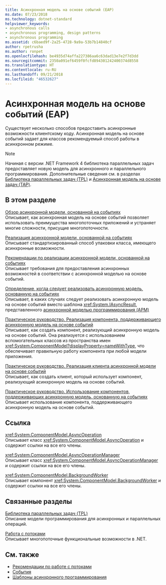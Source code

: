 ```yaml
---
title: Асинхронная модель на основе событий (EAP)
ms.date: 07/23/2018
ms.technology: dotnet-standard
helpviewer_keywords:
- asynchronous calls
- asynchronous programming, design patterns
- asynchronous programming
ms.assetid: c6baed9f-2a25-4728-9a9a-53b7b14840cf
author: rpetrusha
ms.author: ronpet
ms.openlocfilehash: be4935d74affa227386aa6c63dad13e7e2f7d3dd
ms.sourcegitcommit: 2350a091ef6459f0fcfd894301242400374d8558
ms.translationtype: HT
ms.contentlocale: ru-RU
ms.lasthandoff: 09/21/2018
ms.locfileid: "46532627"
---
```

# <a name="event-based-asynchronous-pattern-eap"></a>Асинхронная модель на основе событий (EAP)

Существует несколько способов предоставить асинхронные возможности клиентскому коду. Асинхронная модель на основе событий задает для классов рекомендуемый способ работы в асинхронном режиме.  
  
> [!NOTE]
> Начиная с версии .NET Framework 4 библиотека параллельных задач предоставляет новую модель для асинхронного и параллельного программирования. Дополнительные сведения см. в разделах [Библиотека параллельных задач (TPL)](../parallel-programming/task-parallel-library-tpl.md) и [Асинхронная модель на основе задач (TAP)](task-based-asynchronous-pattern-tap.md).
  
## <a name="in-this-section"></a>В этом разделе

 [Обзор асинхронной модели, основанной на событиях](event-based-asynchronous-pattern-overview.md)  
 Описывает, как асинхронная модель на основе событий позволяет использовать преимущества многопоточных приложений и устраняет многие сложности, присущие многопоточности.  
  
 [Реализация асинхронной модели, основанной на событиях](implementing-the-event-based-asynchronous-pattern.md)  
 Описывает стандартизированный способ упаковки класса, имеющего асинхронные возможности.  
  
 [Рекомендации по реализации асинхронной модели, основанной на событиях](best-practices-for-implementing-the-event-based-asynchronous-pattern.md)  
 Описывает требования для предоставления асинхронных возможностей в соответствии с асинхронной моделью на основе событий.  
  
 [Определение, когда следует реализовать асинхронную модель, основанную на событиях](deciding-when-to-implement-the-event-based-asynchronous-pattern.md)  
 Описывает, в каких случаях следует реализовать асинхронную модель на основе событий вместо шаблона <xref:System.IAsyncResult>, представленного [асинхронной моделью программирования (APM)](asynchronous-programming-model-apm.md)
  
 [Практическое руководство. Реализация компонента, поддерживающего асинхронную модель на основе событий](component-that-supports-the-event-based-asynchronous-pattern.md)  
 Описывает, как создать компонент, реализующий асинхронную модель на основе событий. Она реализуется с использованием вспомогательных классов из пространства имен <xref:System.ComponentModel?displayProperty=nameWithType>, что обеспечивает правильную работу компонента при любой модели приложения.  

 [Практическое руководство. Реализация клиента асинхронной модели на основе событий](how-to-implement-a-client-of-the-event-based-asynchronous-pattern.md)  
 Описывает, как создать клиент, который использует компонент, реализующий асинхронную модель на основе событий.
  
 [Практическое руководство. Использование компонентов, поддерживающих асинхронную модель, основанную на событиях](how-to-use-components-that-support-the-event-based-asynchronous-pattern.md)  
 Описывает использование компонента, поддерживающего асинхронную модель на основе событий.  
  
## <a name="reference"></a>Ссылка

 <xref:System.ComponentModel.AsyncOperation>  
 Описывает класс <xref:System.ComponentModel.AsyncOperation> и содержит ссылки на все его члены.  
  
 <xref:System.ComponentModel.AsyncOperationManager>  
 Описывает класс <xref:System.ComponentModel.AsyncOperationManager> и содержит ссылки на все его члены.  
  
 <xref:System.ComponentModel.BackgroundWorker>  
 Описывает компонент <xref:System.ComponentModel.BackgroundWorker> и содержит ссылки на все его члены.  
  
## <a name="related-sections"></a>Связанные разделы

 [Библиотека параллельных задач (TPL)](../parallel-programming/task-parallel-library-tpl.md)  
 Описание модели программирования для асинхронных и параллельных операций.  
  
 [Работа с потоками](../../../docs/standard/threading/index.md)  
 Описывает многопоточные функциональные возможности в .NET.  
  
## <a name="see-also"></a>См. также

- [Рекомендации по работе с потоками](../threading/managed-threading-best-practices.md)  
- [События](../events/index.md)  
- [Шаблоны асинхронного программирования](index.md)

